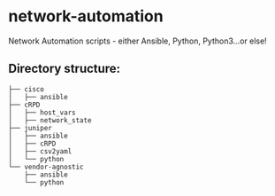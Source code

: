 # network-automation
Network Automation scripts - either Ansible, Python, Python3...or else!

## Directory structure:
```
├── cisco
│   ├── ansible
├── cRPD
│   ├── host_vars
│   ├── network_state
├── juniper
│   ├── ansible
│   ├── cRPD
│   ├── csv2yaml
│   └── python
└── vendor-agnostic
    ├── ansible
    └── python
```
